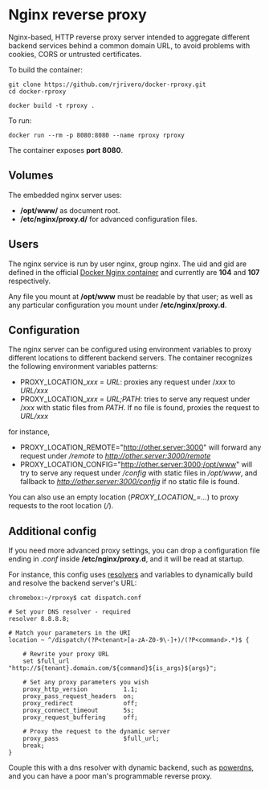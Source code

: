 Nginx reverse proxy
===================

Nginx-based, HTTP reverse proxy server intended to aggregate different backend services behind a common domain URL, to avoid problems with cookies, CORS or untrusted certificates.

To build the container:

```
git clone https://github.com/rjrivero/docker-rproxy.git
cd docker-rproxy

docker build -t rproxy .
```

To run:

```
docker run --rm -p 8080:8080 --name rproxy rproxy
```

The container exposes **port 8080**.

Volumes
-------

The embedded nginx server uses:

  - **/opt/www/** as document root.
  - **/etc/nginx/proxy.d/** for advanced configuration files.

Users
-----

The nginx service is run by user nginx, group nginx. The uid and gid are defined in the official [Docker Nginx container](https://hub.docker.com/_/nginx/) and currently are **104** and **107** respectively.

Any file you mount at **/opt/www** must be readable by that user; as well as any particular configuration you mount under **/etc/nginx/proxy.d**.

Configuration
-------------

The nginx server can be configured using environment variables to proxy different locations to different backend servers. The container recognizes the following environment variables patterns:

  - PROXY_LOCATION_*xxx* = *URL*: proxies any request under /*xxx* to *URL/xxx*
  - PROXY_LOCATION_*xxx* = *URL;PATH*: tries to serve any request under /*xxx* with static files from *PATH*. If no file is found, proxies the request to *URL/xxx*

for instance,

  - PROXY_LOCATION_REMOTE="http://other.server:3000" will forward any request under */remote* to *http://other.server:3000/remote*
  - PROXY_LOCATION_CONFIG="http://other.server:3000;/opt/www" will try to serve any request under */config* with static files in */opt/www*, and fallback to *http://other.server:3000/config* if no static file is found.

You can also use an empty location (*PROXY_LOCATION_=...*) to proxy requests to the root location (*/*).

Additional config
-----------------

If you need more advanced proxy settings, you can drop a configuration file ending in *.conf* inside **/etc/nginx/proxy.d**, and it will be read at startup.

For instance, this config uses [resolvers](http://nginx.org/en/docs/http/ngx_http_core_module.html#resolver) and variables to dynamically build and resolve the backend server's URL:

```
chromebox:~/rproxy$ cat dispatch.conf 

# Set your DNS resolver - required
resolver 8.8.8.8;

# Match your parameters in the URI
location ~ ^/dispatch/(?P<tenant>[a-zA-Z0-9\-]+)/(?P<command>.*)$ {

    # Rewrite your proxy URL
    set $full_url "http://${tenant}.domain.com/${command}${is_args}${args}";

    # Set any proxy parameters you wish
    proxy_http_version          1.1;
    proxy_pass_request_headers  on;
    proxy_redirect              off;
    proxy_connect_timeout       5s;
    proxy_request_buffering     off;

    # Proxy the request to the dynamic server
    proxy_pass                  $full_url;
    break;
}
```

Couple this with a dns resolver with dynamic backend, such as [powerdns](https://www.powerdns.com/), and you can have a poor man's programmable reverse proxy.

